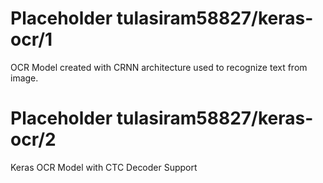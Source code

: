 # Placeholder tulasiram58827/keras-ocr/1

OCR Model created with CRNN architecture used to recognize text from image.

<!-- dataset: Multiple -->
<!-- module-type: image-text-recognition -->
<!-- network-architecture: Other -->
<!-- fine-tunable: false -->
<!-- license: Apache-2.0 -->

# Placeholder tulasiram58827/keras-ocr/2

Keras OCR Model with CTC Decoder Support

<!-- parent-model: tulasiram58827/keras-ocr/2 -->
<!-- dataset: Multiple -->
<!-- module-type: image-text-recognition -->
<!-- network-architecture: Other -->
<!-- fine-tunable: false -->
<!-- license: Apache-2.0 -->
